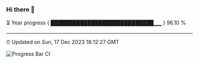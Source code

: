 ### Hi there 👋

⏳ Year progress { ████████████████████████████▁▁ } 96.10 %

---

⏰ Updated on Sun, 17 Dec 2023 18:12:27 GMT

![Progress Bar CI](https://github.com/liununu/liununu/workflows/Progress%20Bar%20CI/badge.svg)
